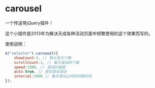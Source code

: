 # carousel
一个传送带jQuery插件！

这个小插件是2013年为解决天成各种活动页面中频繁使用的这个效果而写的。

使用说明：

```js
$("selector").carousel({
    showCount:3, // 默认显示个数
    scrollCount:1, // 每次滚动的个数
    speed:1000, // 滚动的速度
    auto:true, // 是否自动滚动
    interval:3000 // 每次滚动之间的间隔时间
});
```
